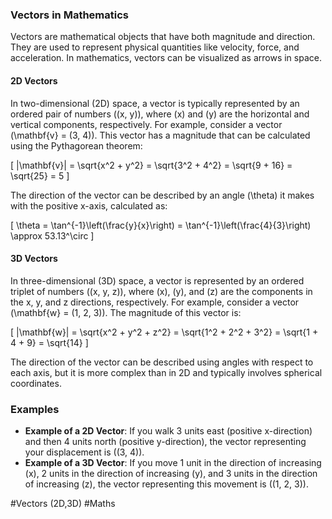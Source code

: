### Vectors in Mathematics

Vectors are mathematical objects that have both magnitude and direction. They are used to represent physical quantities like velocity, force, and acceleration. In mathematics, vectors can be visualized as arrows in space.

#### 2D Vectors
In two-dimensional (2D) space, a vector is typically represented by an ordered pair of numbers \((x, y)\), where \(x\) and \(y\) are the horizontal and vertical components, respectively. For example, consider a vector \(\mathbf{v} = (3, 4)\). This vector has a magnitude that can be calculated using the Pythagorean theorem:

\[ |\mathbf{v}| = \sqrt{x^2 + y^2} = \sqrt{3^2 + 4^2} = \sqrt{9 + 16} = \sqrt{25} = 5 \]

The direction of the vector can be described by an angle \(\theta\) it makes with the positive x-axis, calculated as:

\[ \theta = \tan^{-1}\left(\frac{y}{x}\right) = \tan^{-1}\left(\frac{4}{3}\right) \approx 53.13^\circ \]

#### 3D Vectors
In three-dimensional (3D) space, a vector is represented by an ordered triplet of numbers \((x, y, z)\), where \(x\), \(y\), and \(z\) are the components in the x, y, and z directions, respectively. For example, consider a vector \(\mathbf{w} = (1, 2, 3)\). The magnitude of this vector is:

\[ |\mathbf{w}| = \sqrt{x^2 + y^2 + z^2} = \sqrt{1^2 + 2^2 + 3^2} = \sqrt{1 + 4 + 9} = \sqrt{14} \]

The direction of the vector can be described using angles with respect to each axis, but it is more complex than in 2D and typically involves spherical coordinates.

### Examples
- **Example of a 2D Vector**: If you walk 3 units east (positive x-direction) and then 4 units north (positive y-direction), the vector representing your displacement is \((3, 4)\).
- **Example of a 3D Vector**: If you move 1 unit in the direction of increasing \(x\), 2 units in the direction of increasing \(y\), and 3 units in the direction of increasing \(z\), the vector representing this movement is \((1, 2, 3)\).

#Vectors (2D,3D) #Maths